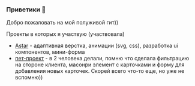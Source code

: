 ### Приветики 💜

Добро пожаловать на мой полуживой гит))

Проекты в которых я участвую (участвовала)

- [Astar](https://astar-it.com) - адаптивная верстка, анимации (svg, css), разработка ui компонентов, мини-форма
- [пет-проект](https://dnd-characters.ru) - в 2 человека делали, помню что сделала фильтрацию на стороне клиента, масонри элемент с карточками и форму для добавления новых карточек. Скорей всего что-то еще, но уже не вспомню))


<!--
**LitVi74/LitVi74** is a ✨ _special_ ✨ repository because its `README.md` (this file) appears on your GitHub profile.

Here are some ideas to get you started:

- 🔭 I’m currently working on ...
- 🌱 I’m currently learning ...
- 👯 I’m looking to collaborate on ...
- 🤔 I’m looking for help with ...
- 💬 Ask me about ...
- 📫 How to reach me: ...
- 😄 Pronouns: ...
- ⚡ Fun fact: ...
-->
